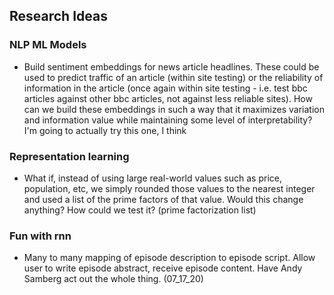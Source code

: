## Research Ideas
### NLP ML Models
- Build sentiment embeddings for news article headlines. These could be used to predict traffic of an article (within site testing) or the reliability of information in the article (once again within site testing - i.e. test bbc articles against other bbc articles, not against less reliable sites). How can we build these embeddings in such a way that it maximizes variation and information value while maintaining some level of interpretability? I'm going to actually try this one, I think
### Representation learning
- What if, instead of using large real-world values such as price, population, etc, we simply rounded those values to the nearest integer and used a list of the prime factors of that value. Would this change anything? How could we test it? (prime factorization list)
### Fun with rnn
- Many to many mapping of episode description to episode script. Allow user to write episode abstract, receive episode content. Have Andy Samberg act out the whole thing. (07_17_20)
